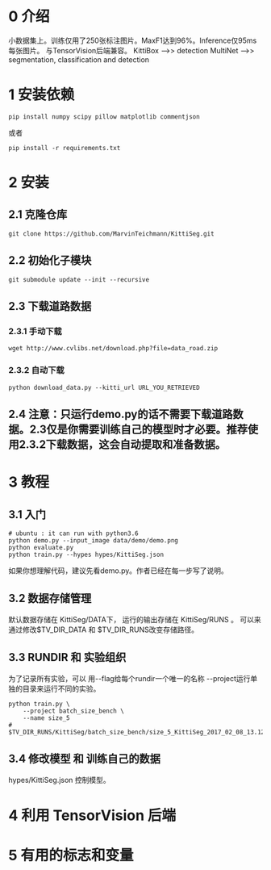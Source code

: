# 0 介绍
小数据集上。训练仅用了250张标注图片。MaxF1达到96%。Inference仅95ms每张图片。
与TensorVision后端兼容。
KittiBox -->> detection
MultiNet -->> segmentation, classification and detection


# 1 安装依赖
```
pip install numpy scipy pillow matplotlib commentjson
```
或者
```
pip install -r requirements.txt
```

# 2 安装
## 2.1 克隆仓库
```
git clone https://github.com/MarvinTeichmann/KittiSeg.git
```

## 2.2 初始化子模块
```
git submodule update --init --recursive
```
## 2.3 下载道路数据
### 2.3.1 手动下载
```
wget http://www.cvlibs.net/download.php?file=data_road.zip
```
### 2.3.2 自动下载
```
python download_data.py --kitti_url URL_YOU_RETRIEVED
```

## 2.4 注意：只运行demo.py的话不需要下载道路数据。2.3仅是你需要训练自己的模型时才必要。推荐使用2.3.2下载数据，这会自动提取和准备数据。


# 3 教程
## 3.1 入门
```
# ubuntu : it can run with python3.6
python demo.py --input_image data/demo/demo.png
python evaluate.py
python train.py --hypes hypes/KittiSeg.json
```

如果你想理解代码，建议先看demo.py。作者已经在每一步写了说明。

## 3.2 数据存储管理
默认数据存储在 KittiSeg/DATA下，
运行的输出存储在 KittiSeg/RUNS 。
可以来通过修改$TV_DIR_DATA 和 $TV_DIR_RUNS改变存储路径。

## 3.3 RUNDIR 和 实验组织

为了记录所有实验，可以 用--flag给每个rundir一个唯一的名称
--project运行单独的目录来运行不同的实验。
```
python train.py \
    --project batch_size_bench \
    --name size_5
# $TV_DIR_RUNS/KittiSeg/batch_size_bench/size_5_KittiSeg_2017_02_08_13.12
```

## 3.4 修改模型 和 训练自己的数据
hypes/KittiSeg.json 控制模型。


# 4 利用 TensorVision 后端


# 5 有用的标志和变量




